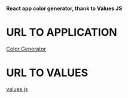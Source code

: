 #### React app color generator, thank to Values JS
# URL TO APPLICATION
[Color Generator](cgenerator.netlify.app)

# URL TO VALUES 
[values.js](https://github.com/noeldelgado/values.js)
